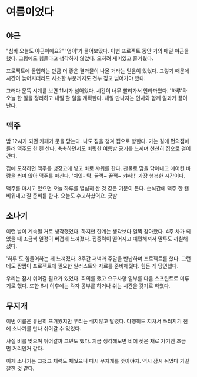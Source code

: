 # 여름이었다

## 야근

"심바 오늘도 야근이에요?" '영이'가 물어보았다. 이번 프로젝트 동안 거의 매일 야근을 했다. 그럼에도 힘들다고 생각하지 않았다. 오히려 재미있고 즐거웠다.

프로젝트에 몰입하는 만큼 더 좋은 결과물이 나올 거라는 믿음이 있었다. 그렇기 때문에 시간이 늦어지더라도 사소한 부분까지도 전부 짚고 넘어가야 했다.

그러다 문뜩 시계를 보면 11시가 넘어있다. 시간이 너무 빨리가서 안타까웠다. '하루'와 오늘 한 일을 정리하고 내일 할 일을 계획한다. 내일 만나자는 인사와 함께 일과가 끝이 난다.

## 맥주

밤 12시가 되면 카페가 문을 닫는다. 나도 짐을 챙겨 집으로 향한다. 가는 길에 편의점에 들러 맥주도 한 캔 산다. 축축하면서도 비릿한 여름밤 공기를 느끼며 천천히 집으로 걸어간다.

집에 도착하면 맥주를 냉장고에 넣고 바로 샤워를 한다. 찬물로 땀을 닦아내고 에어컨 바람을 쐬며 앉아 맥주를 마신다. '치잇- 탁. 꿀꺽~ 꿀꺽~ 캬하!!' 가장 행복한 시간이다.

맥주를 마시고 있으면 오늘 하루를 열심히 산 것 같은 기분이 든다. 순식간에 맥주 한 캔 비워내고 잘 준비를 한다. 오늘도 수고하셨어요. 굿밤

## 소나기

이런 날이 계속될 거로 생각했었다. 하지만 한계는 생각보다 일찍 찾아왔다. 4주 차가 되었을 때 조금씩 일정이 버겁게 느껴졌다. 집중력이 떨어지고 예민해져서 말투도 까칠해졌다.

'하루'도 힘들어하는 게 느껴졌다. 3주간 저녁과 주말을 반납하며 프로젝트를 했다. 그런데도 짬짬이 프로젝트에 필요한 일러스트와 자료를 준비해줬다. 힘든 게 당연했다.

우리는 잠시 쉬어갈 필요가 있었다. 회의를 했고 요구사항 일부를 다음 스프린트로 미루기로 했다. 또한 6시 이후에는 각자 공부를 하거나 쉬는 시간을 갖기로 하였다.

## 무지개

이번 여름은 유난히 뜨거웠지만 우리는 쉬지않고 달렸다. 다행히도 지쳐서 쓰러지기 전에 소나기를 만나 쉬어갈 수 있었다.

사실 비를 맞으며 뛰어갈까 고민도 했다. 지금 생각해보면 비에 젖은 채로 가기엔 조금 먼 거리인거 같다.

이제 소나기는 그쳤고 체력도 채웠으니 다시 무지개를 좇아야지. 역시 잠시 쉬었다 가길 잘한 것 같다.

